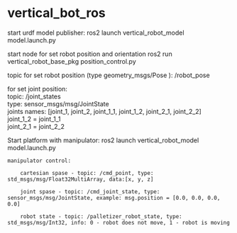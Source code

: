 # vertical_bot_ros
start urdf model publisher:
ros2 launch vertical_robot_model model.launch.py

start node for set robot position and orientation
ros2 run vertical_robot_base_pkg position_control.py

topic for set robot position (type geometry_msgs/Pose ):
/robot_pose

for set joint position:\
topic: /joint_states\
type: sensor_msgs/msg/JointState\
joints names: [joint_1, joint_2, joint_1_1, joint_1_2, joint_2_1, joint_2_2]\
joint_1_2 = joint_1_1\
joint_2_1 = joint_2_2


Start platform with manipulator:
ros2 launch vertical_robot_model model.launch.py

    manipulator control:

        cartesian spase - topic: /cmd_point, type: std_msgs/msg/Float32MultiArray, data:[x, y, z]

        joint spase - topic: /cmd_joint_state, type: sensor_msgs/msg/JointState, example: msg.position = [0.0, 0.0, 0.0, 0.0]

        robot state - topic: /palletizer_robot_state, type: std_msgs/msg/Int32, info: 0 - robot does not move, 1 - robot is moving

